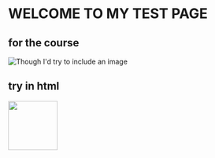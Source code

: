 # WELCOME TO MY TEST PAGE
## for the course

![Though I'd try to include an image](https://www.sheffield.ac.uk/themes/custom/uos/images/logos/uos-crest.svg)

## try in html

<img src="[https://your-image-url.type](https://www.sheffield.ac.uk/themes/custom/uos/images/logos/uos-crest.svg)" width="100">
